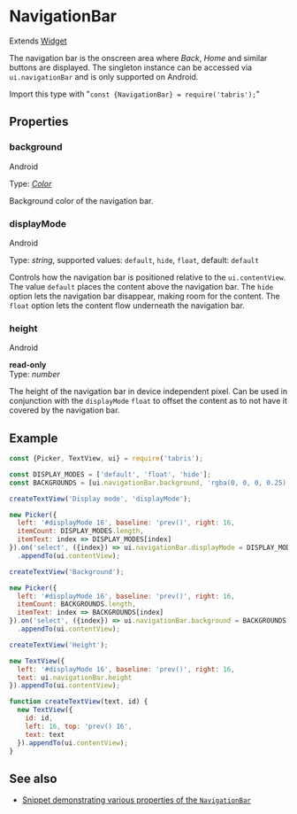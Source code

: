 ---
---
# NavigationBar

Extends [Widget](Widget.md)

The navigation bar is the onscreen area where *Back*, *Home* and similar buttons are displayed. The singleton instance can be accessed via `ui.navigationBar` and is only supported on Android.

Import this type with "`const {NavigationBar} = require('tabris');`"

## Properties

### background
<p class="platforms"><span class="android-tag" title="supported on Android">Android</span></p>

Type: *[Color](../types.md#color)*

Background color of the navigation bar.

### displayMode
<p class="platforms"><span class="android-tag" title="supported on Android">Android</span></p>

Type: *string*, supported values: `default`, `hide`, `float`, default: `default`

Controls how the navigation bar is positioned relative to the `ui.contentView`. The value `default` places the content above the navigation bar. The `hide` option lets the navigation bar disappear, making room for the content. The `float` option lets the content flow underneath the navigation bar.

### height
<p class="platforms"><span class="android-tag" title="supported on Android">Android</span></p>

**read-only**<br/>
Type: *number*

The height of the navigation bar in device independent pixel. Can be used in conjunction with the `displayMode` `float` to offset the content as to not have it covered by the navigation bar.


## Example
```js
const {Picker, TextView, ui} = require('tabris');

const DISPLAY_MODES = ['default', 'float', 'hide'];
const BACKGROUNDS = [ui.navigationBar.background, 'rgba(0, 0, 0, 0.25)', 'red', 'green', 'blue'];

createTextView('Display mode', 'displayMode');

new Picker({
  left: '#displayMode 16', baseline: 'prev()', right: 16,
  itemCount: DISPLAY_MODES.length,
  itemText: index => DISPLAY_MODES[index]
}).on('select', ({index}) => ui.navigationBar.displayMode = DISPLAY_MODES[index])
  .appendTo(ui.contentView);

createTextView('Background');

new Picker({
  left: '#displayMode 16', baseline: 'prev()', right: 16,
  itemCount: BACKGROUNDS.length,
  itemText: index => BACKGROUNDS[index]
}).on('select', ({index}) => ui.navigationBar.background = BACKGROUNDS[index])
  .appendTo(ui.contentView);

createTextView('Height');

new TextView({
  left: '#displayMode 16', baseline: 'prev()', right: 16,
  text: ui.navigationBar.height
}).appendTo(ui.contentView);

function createTextView(text, id) {
  new TextView({
    id: id,
    left: 16, top: 'prev() 16',
    text: text
  }).appendTo(ui.contentView);
}
```
## See also

- [Snippet demonstrating various properties of the `NavigationBar`](https://github.com/eclipsesource/tabris-js/tree/v2.0.0/snippets/navigationbar.js)
